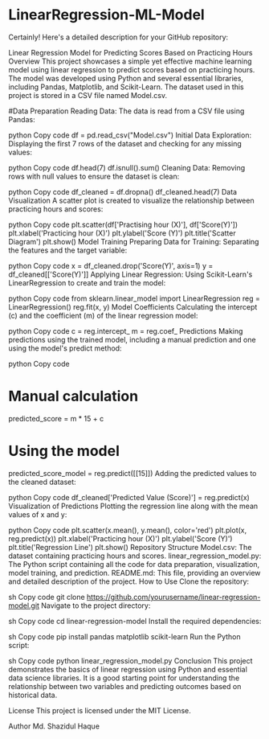 # LinearRegression-ML-Model

Certainly! Here's a detailed description for your GitHub repository:

Linear Regression Model for Predicting Scores Based on Practicing Hours
Overview
This project showcases a simple yet effective machine learning model using linear regression to predict scores based on practicing hours. The model was developed using Python and several essential libraries, including Pandas, Matplotlib, and Scikit-Learn. The dataset used in this project is stored in a CSV file named Model.csv.

#Data Preparation
Reading Data:
The data is read from a CSV file using Pandas:

python
Copy code
df = pd.read_csv("Model.csv")
Initial Data Exploration:
Displaying the first 7 rows of the dataset and checking for any missing values:

python
Copy code
df.head(7)
df.isnull().sum()
Cleaning Data:
Removing rows with null values to ensure the dataset is clean:

python
Copy code
df_cleaned = df.dropna()
df_cleaned.head(7)
Data Visualization
A scatter plot is created to visualize the relationship between practicing hours and scores:

python
Copy code
plt.scatter(df['Practising hour (X)'], df['Score(Y)'])
plt.xlabel('Practicing hour (X)')
plt.ylabel('Score (Y)')
plt.title('Scatter Diagram')
plt.show()
Model Training
Preparing Data for Training:
Separating the features and the target variable:

python
Copy code
x = df_cleaned.drop('Score(Y)', axis=1)
y = df_cleaned[['Score(Y)']]
Applying Linear Regression:
Using Scikit-Learn's LinearRegression to create and train the model:

python
Copy code
from sklearn.linear_model import LinearRegression
reg = LinearRegression()
reg.fit(x, y)
Model Coefficients
Calculating the intercept (c) and the coefficient (m) of the linear regression model:

python
Copy code
c = reg.intercept_
m = reg.coef_
Predictions
Making predictions using the trained model, including a manual prediction and one using the model's predict method:

python
Copy code
# Manual calculation
predicted_score = m * 15 + c

# Using the model
predicted_score_model = reg.predict([[15]])
Adding the predicted values to the cleaned dataset:

python
Copy code
df_cleaned['Predicted Value (Score)'] = reg.predict(x)
Visualization of Predictions
Plotting the regression line along with the mean values of x and y:

python
Copy code
plt.scatter(x.mean(), y.mean(), color='red')
plt.plot(x, reg.predict(x))
plt.xlabel('Practicing hour (X)')
plt.ylabel('Score (Y)')
plt.title('Regression Line')
plt.show()
Repository Structure
Model.csv: The dataset containing practicing hours and scores.
linear_regression_model.py: The Python script containing all the code for data preparation, visualization, model training, and prediction.
README.md: This file, providing an overview and detailed description of the project.
How to Use
Clone the repository:

sh
Copy code
git clone https://github.com/yourusername/linear-regression-model.git
Navigate to the project directory:

sh
Copy code
cd linear-regression-model
Install the required dependencies:

sh
Copy code
pip install pandas matplotlib scikit-learn
Run the Python script:

sh
Copy code
python linear_regression_model.py
Conclusion
This project demonstrates the basics of linear regression using Python and essential data science libraries. It is a good starting point for understanding the relationship between two variables and predicting outcomes based on historical data.

License
This project is licensed under the MIT License.

Author
Md. Shazidul Haque
